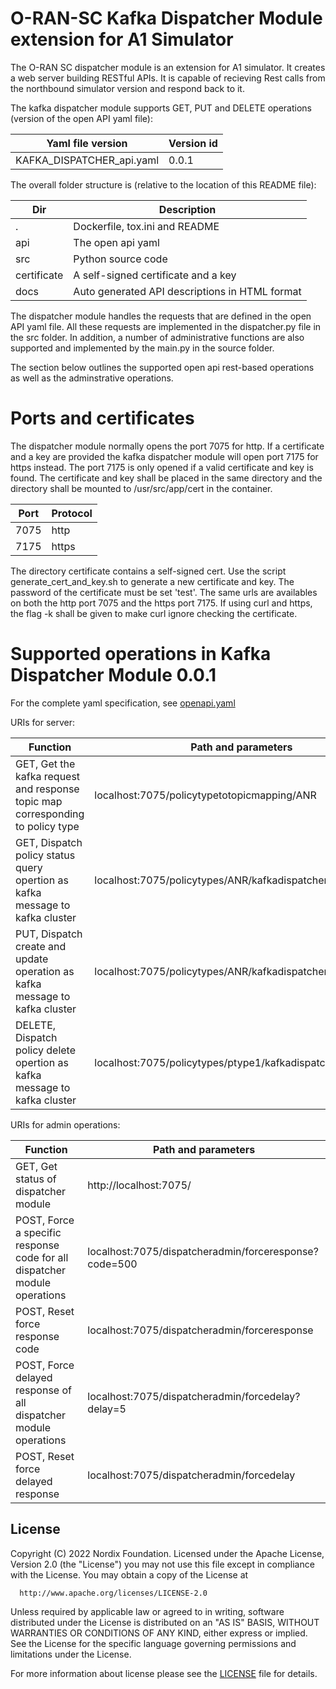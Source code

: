 # O-RAN-SC Kafka Dispatcher Module extension for A1 Simulator

The O-RAN SC dispatcher module is an extension for A1 simulator. It creates a web server building RESTful APIs. It is capable of recieving Rest calls from the northbound simulator version and respond back to it.

The kafka dispatcher module supports GET, PUT and DELETE operations (version of the open API yaml file\):

| Yaml file version          |     Version id      |
| -------------------------- |-------------------- |
| KAFKA_DISPATCHER_api.yaml  |      0.0.1          |

The overall folder structure is \(relative to the location of this README file\):

| Dir              | Description |
| ---------------- | ----------- |
|.                 |Dockerfile, tox.ini and README |
|api               |The open api yaml |
|src               |Python source code |
|certificate       |A self-signed certificate and a key |
|docs              |Auto generated API descriptions in HTML format |

The dispatcher module handles the requests that are defined in the open API yaml file. All these requests are implemented in the dispatcher.py file in the src folder. In addition, a number of administrative functions are also supported and implemented by the main.py in the source folder.

The section below outlines the supported open api rest-based operations as well as the adminstrative operations.

# Ports and certificates

The dispatcher module normally opens the port 7075 for http. If a certificate and a key are provided the kafka dispatcher module will open port 7175 for https instead. The port 7175 is only opened if a valid certificate and key is found.
The certificate and key shall be placed in the same directory and the directory shall be mounted to /usr/src/app/cert in the container.

| Port     | Protocol |
| -------- | ----- |
| 7075     | http  |
| 7175     | https |

The directory certificate contains a self-signed cert. Use the script generate_cert_and_key.sh to generate a new certificate and key. The password of the certificate must be set 'test'.
The same urls are availables on both the http port 7075 and the https port 7175. If using curl and https, the flag -k shall be given to make curl ignore checking the certificate.

# Supported operations in Kafka Dispatcher Module 0.0.1


For the complete yaml specification, see [openapi.yaml](../api/KAFKA_DISPATCHER_api.yaml)

URIs for server:

| Function              | Path and parameters |
| --------------------- | ------------------- |
|  GET, Get the kafka request and response topic map corresponding to policy type | localhost:7075/policytypetotopicmapping/ANR |
|  GET, Dispatch policy status query opertion as kafka message to kafka cluster | localhost:7075/policytypes/ANR/kafkadispatcher/alpha/status |
|  PUT, Dispatch create and update operation as kafka message to kafka cluster | localhost:7075/policytypes/ANR/kafkadispatcher/alpha |
|  DELETE, Dispatch policy delete opertion as kafka message to kafka cluster | localhost:7075/policytypes/ptype1/kafkadispatcher/alpha |

URIs for admin operations:

| Function              | Path and parameters |
| --------------------- | ------------------- |
|  GET, Get status of dispatcher module | http://localhost:7075/ |
|  POST, Force a specific response code for all dispatcher module operations | localhost:7075/dispatcheradmin/forceresponse?code=500 |
|  POST, Reset force response code | localhost:7075/dispatcheradmin/forceresponse |
|  POST, Force delayed response of all dispatcher module operations | localhost:7075/dispatcheradmin/forcedelay?delay=5 |
|  POST, Reset force delayed response | localhost:7075/dispatcheradmin/forcedelay |


## License

Copyright (C) 2022 Nordix Foundation.
Licensed under the Apache License, Version 2.0 (the "License")
you may not use this file except in compliance with the License.
You may obtain a copy of the License at

      http://www.apache.org/licenses/LICENSE-2.0

Unless required by applicable law or agreed to in writing, software
distributed under the License is distributed on an "AS IS" BASIS,
WITHOUT WARRANTIES OR CONDITIONS OF ANY KIND, either express or implied.
See the License for the specific language governing permissions and
limitations under the License.

For more information about license please see the [LICENSE](LICENSE.txt) file for details.
